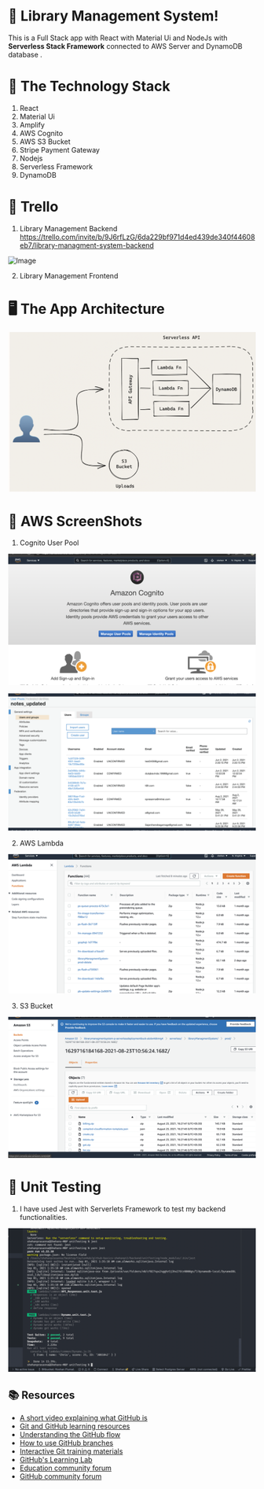 

# :wave: Library Management System!

This is a Full Stack app with React  with Material Ui and NodeJs  with **Serverless Stack Framework**  connected to AWS Server and DynamoDB database .
 

# 📒 The Technology Stack 
 1. React  
 2. Material Ui
 3. Amplify
 4. AWS Cognito
 5. AWS S3 Bucket
 6. Stripe Payment Gateway
 7.  Nodejs
 8. Serverless  Framework
 9. DynamoDB

# 🔏  Trello

1. Library Management  Backend
https://trello.com/invite/b/9J6rfLzG/6da229bf971d4ed439de340f44608eb7/library-managment-system-backend

![Image](images/c.png)


2. Library Management  Frontend



# 🖥️   The App  Architecture

![Image](images/b.png)

# 📙   AWS ScreenShots

1. Cognito User Pool 

![Image](images/d.png)

![Image](images/e.png)


  
2. AWS Lambda 

![Image](images/f.png)


3. S3 Bucket

![Image](images/g.png)

# 📙   Unit Testing

1. I have used Jest with Serverlets Framework to test my backend functionalities.

![Image](images/h.png)
















## 📚  Resources 
* [A short video explaining what GitHub is](https://www.youtube.com/watch?v=w3jLJU7DT5E&feature=youtu.be) 
* [Git and GitHub learning resources](https://docs.github.com/en/github/getting-started-with-github/git-and-github-learning-resources) 
* [Understanding the GitHub flow](https://guides.github.com/introduction/flow/)
* [How to use GitHub branches](https://www.youtube.com/watch?v=H5GJfcp3p4Q&feature=youtu.be)
* [Interactive Git training materials](https://githubtraining.github.io/training-manual/#/01_getting_ready_for_class)
* [GitHub's Learning Lab](https://lab.github.com/)
* [Education community forum](https://education.github.community/)
* [GitHub community forum](https://github.community/)
